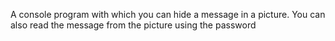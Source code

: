 A console program with which you can hide a message in a picture. You can also read the message from the picture using the password
